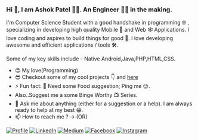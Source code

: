 ### Hi 👋, I am Ashok Patel 👨‍💻. An Engineer 👨‍🎓 in the making.

I'm Computer Science Student with a good handshake in programming 🤓 , specializing in developing high quality Mobile 📱 and Web 🕸 Applications. I love coding and aspires to build things for good 🚀. I love developing awesome and efficient applications / tools 🛠.

Some of my key skills include - Native Android,Java,PHP,HTML,CSS.
 
* 😍 My.love(Programming)
* 😎 Checkout some of my cool projects 👇 and [here]()
* ⚡ Fun fact: 🍜 Need some Food suggestion; Ping me 😉. 
*  Also..Suggest me a some Binge Worthy 📺 Series.
* 💬 Ask me about anything (either for a suggestion or a help). I am always ready to help at my best 😁.
* 📫 How to reach me ? ->  (OR)

[![Profile](https://img.shields.io/badge/Website-orange.svg?style=for-the-badge&logo=google-chrome&logoColor=white)]()
[![LinkedIn](https://img.shields.io/badge/LinkedIn-blue.svg?style=for-the-badge&logo=linkedin)]()
[![Medium](https://img.shields.io/badge/medium-black.svg?style=for-the-badge&logo=medium)]()
[![Facebook](https://img.shields.io/badge/facebook-blue.svg?style=for-the-badge&logo=facebook&logoColor=white)]()
[![Instagram](https://img.shields.io/badge/Instagram-red.svg?style=for-the-badge&logo=instagram&logoColor=white)]()
